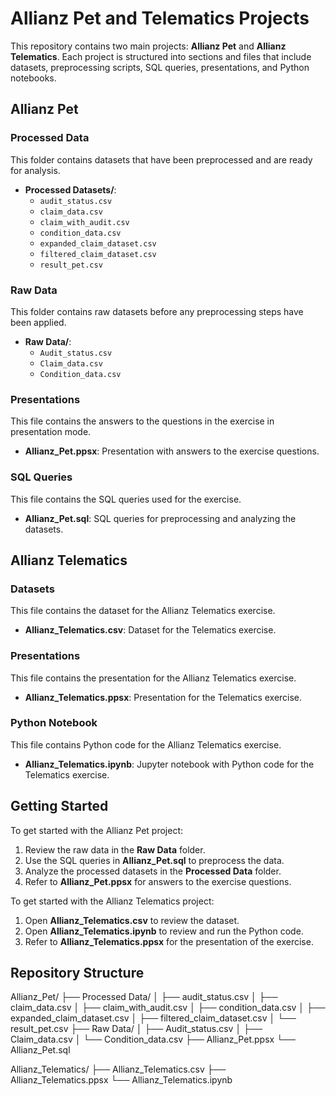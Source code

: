 # Allianz Pet and Telematics Projects

This repository contains two main projects: **Allianz Pet** and **Allianz Telematics**. Each project is structured into sections and files that include datasets, preprocessing scripts, SQL queries, presentations, and Python notebooks.

## Allianz Pet

### Processed Data
This folder contains datasets that have been preprocessed and are ready for analysis.

- **Processed Datasets/**:
  - `audit_status.csv`
  - `claim_data.csv`
  - `claim_with_audit.csv`
  - `condition_data.csv`
  - `expanded_claim_dataset.csv`
  - `filtered_claim_dataset.csv`
  - `result_pet.csv`

### Raw Data
This folder contains raw datasets before any preprocessing steps have been applied.

- **Raw Data/**:
  - `Audit_status.csv`
  - `Claim_data.csv`
  - `Condition_data.csv`

### Presentations
This file contains the answers to the questions in the exercise in presentation mode.

- **Allianz_Pet.ppsx**: Presentation with answers to the exercise questions.

### SQL Queries
This file contains the SQL queries used for the exercise.

- **Allianz_Pet.sql**: SQL queries for preprocessing and analyzing the datasets.

## Allianz Telematics

### Datasets
This file contains the dataset for the Allianz Telematics exercise.

- **Allianz_Telematics.csv**: Dataset for the Telematics exercise.

### Presentations
This file contains the presentation for the Allianz Telematics exercise.

- **Allianz_Telematics.ppsx**: Presentation for the Telematics exercise.

### Python Notebook
This file contains Python code for the Allianz Telematics exercise.

- **Allianz_Telematics.ipynb**: Jupyter notebook with Python code for the Telematics exercise.

## Getting Started

To get started with the Allianz Pet project:
1. Review the raw data in the **Raw Data** folder.
2. Use the SQL queries in **Allianz_Pet.sql** to preprocess the data.
3. Analyze the processed datasets in the **Processed Data** folder.
4. Refer to **Allianz_Pet.ppsx** for answers to the exercise questions.

To get started with the Allianz Telematics project:
1. Open **Allianz_Telematics.csv** to review the dataset.
2. Open **Allianz_Telematics.ipynb** to review and run the Python code.
3. Refer to **Allianz_Telematics.ppsx** for the presentation of the exercise.

## Repository Structure

Allianz_Pet/
├── Processed Data/
│ ├── audit_status.csv
│ ├── claim_data.csv
│ ├── claim_with_audit.csv
│ ├── condition_data.csv
│ ├── expanded_claim_dataset.csv
│ ├── filtered_claim_dataset.csv
│ └── result_pet.csv
├── Raw Data/
│ ├── Audit_status.csv
│ ├── Claim_data.csv
│ └── Condition_data.csv
├── Allianz_Pet.ppsx
└── Allianz_Pet.sql

Allianz_Telematics/
├── Allianz_Telematics.csv
├── Allianz_Telematics.ppsx
└── Allianz_Telematics.ipynb
